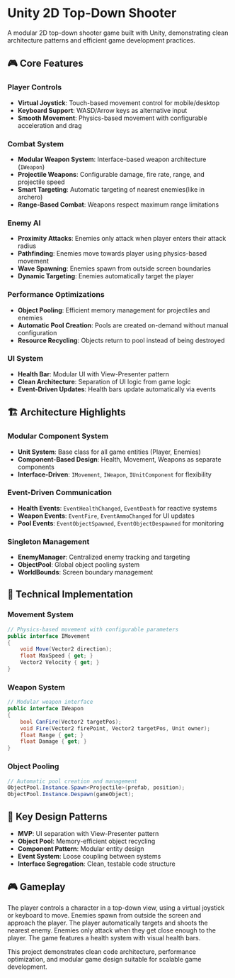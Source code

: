 # Unity 2D Top-Down Shooter

A modular 2D top-down shooter game built with Unity, demonstrating clean architecture patterns and efficient game development practices.

## 🎮 **Core Features**

### **Player Controls**
- **Virtual Joystick**: Touch-based movement control for mobile/desktop
- **Keyboard Support**: WASD/Arrow keys as alternative input
- **Smooth Movement**: Physics-based movement with configurable acceleration and drag

### **Combat System**
- **Modular Weapon System**: Interface-based weapon architecture (`IWeapon`)
- **Projectile Weapons**: Configurable damage, fire rate, range, and projectile speed
- **Smart Targeting**: Automatic targeting of nearest enemies(like in archero)
- **Range-Based Combat**: Weapons respect maximum range limitations

### **Enemy AI**
- **Proximity Attacks**: Enemies only attack when player enters their attack radius
- **Pathfinding**: Enemies move towards player using physics-based movement
- **Wave Spawning**: Enemies spawn from outside screen boundaries
- **Dynamic Targeting**: Enemies automatically target the player

### **Performance Optimizations**
- **Object Pooling**: Efficient memory management for projectiles and enemies
- **Automatic Pool Creation**: Pools are created on-demand without manual configuration
- **Resource Recycling**: Objects return to pool instead of being destroyed

### **UI System**
- **Health Bar**: Modular UI with View-Presenter pattern
- **Clean Architecture**: Separation of UI logic from game logic
- **Event-Driven Updates**: Health bars update automatically via events

## 🏗️ **Architecture Highlights**

### **Modular Component System**
- **Unit System**: Base class for all game entities (Player, Enemies)
- **Component-Based Design**: Health, Movement, Weapons as separate components
- **Interface-Driven**: `IMovement`, `IWeapon`, `IUnitComponent` for flexibility

### **Event-Driven Communication**
- **Health Events**: `EventHealthChanged`, `EventDeath` for reactive systems
- **Weapon Events**: `EventFire`, `EventAmmoChanged` for UI updates
- **Pool Events**: `EventObjectSpawned`, `EventObjectDespawned` for monitoring

### **Singleton Management**
- **EnemyManager**: Centralized enemy tracking and targeting
- **ObjectPool**: Global object pooling system
- **WorldBounds**: Screen boundary management

## 🎯 **Technical Implementation**

### **Movement System**
```csharp
// Physics-based movement with configurable parameters
public interface IMovement
{
    void Move(Vector2 direction);
    float MaxSpeed { get; }
    Vector2 Velocity { get; }
}
```

### **Weapon System**
```csharp
// Modular weapon interface
public interface IWeapon
{
    bool CanFire(Vector2 targetPos);
    void Fire(Vector2 firePoint, Vector2 targetPos, Unit owner);
    float Range { get; }
    float Damage { get; }
}
```

### **Object Pooling**
```csharp
// Automatic pool creation and management
ObjectPool.Instance.Spawn<Projectile>(prefab, position);
ObjectPool.Instance.Despawn(gameObject);
```

## 🚀 **Key Design Patterns**

- **MVP**: UI separation with View-Presenter pattern
- **Object Pool**: Memory-efficient object recycling
- **Component Pattern**: Modular entity design
- **Event System**: Loose coupling between systems
- **Interface Segregation**: Clean, testable code structure

## 🎮 **Gameplay**

The player controls a character in a top-down view, using a virtual joystick or keyboard to move. Enemies spawn from outside the screen and approach the player. The player automatically targets and shoots the nearest enemy. Enemies only attack when they get close enough to the player. The game features a health system with visual health bars.

This project demonstrates clean code architecture, performance optimization, and modular game design suitable for scalable game development.
